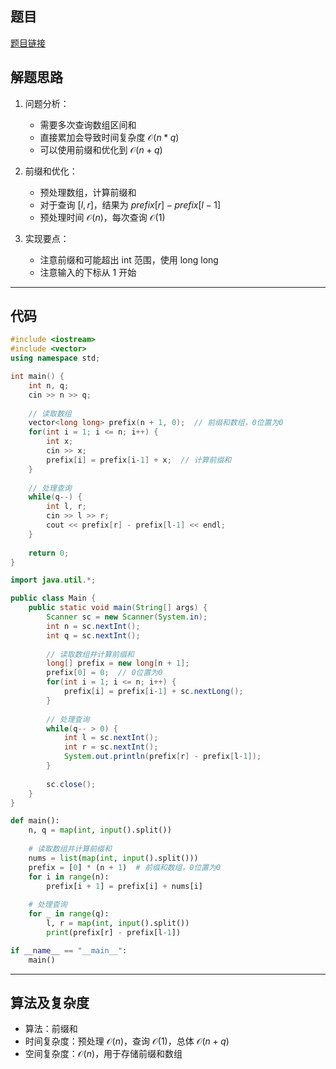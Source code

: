 ## 题目
[题目链接](https://www.nowcoder.com/practice/acead2f4c28c401889915da98ecdc6bf?tpId=308&tqId=2021480&sourceUrl=/exam/oj&channenl=wgithub&fromPut=wgithub)

## 解题思路

1. 问题分析：
   - 需要多次查询数组区间和
   - 直接累加会导致时间复杂度 $\mathcal{O}(n*q)$
   - 可以使用前缀和优化到 $\mathcal{O}(n+q)$

2. 前缀和优化：
   - 预处理数组，计算前缀和
   - 对于查询 $[l,r]$，结果为 $prefix[r] - prefix[l-1]$
   - 预处理时间 $\mathcal{O}(n)$，每次查询 $\mathcal{O}(1)$

3. 实现要点：
   - 注意前缀和可能超出 $\text{int}$ 范围，使用 $\text{long long}$
   - 注意输入的下标从 $1$ 开始

---

## 代码

```c++ []
#include <iostream>
#include <vector>
using namespace std;

int main() {
    int n, q;
    cin >> n >> q;
    
    // 读取数组
    vector<long long> prefix(n + 1, 0);  // 前缀和数组，0位置为0
    for(int i = 1; i <= n; i++) {
        int x;
        cin >> x;
        prefix[i] = prefix[i-1] + x;  // 计算前缀和
    }
    
    // 处理查询
    while(q--) {
        int l, r;
        cin >> l >> r;
        cout << prefix[r] - prefix[l-1] << endl;
    }
    
    return 0;
}
```

```java []
import java.util.*;

public class Main {
    public static void main(String[] args) {
        Scanner sc = new Scanner(System.in);
        int n = sc.nextInt();
        int q = sc.nextInt();
        
        // 读取数组并计算前缀和
        long[] prefix = new long[n + 1];
        prefix[0] = 0;  // 0位置为0
        for(int i = 1; i <= n; i++) {
            prefix[i] = prefix[i-1] + sc.nextLong();
        }
        
        // 处理查询
        while(q-- > 0) {
            int l = sc.nextInt();
            int r = sc.nextInt();
            System.out.println(prefix[r] - prefix[l-1]);
        }
        
        sc.close();
    }
}
```

```python []
def main():
    n, q = map(int, input().split())
    
    # 读取数组并计算前缀和
    nums = list(map(int, input().split()))
    prefix = [0] * (n + 1)  # 前缀和数组，0位置为0
    for i in range(n):
        prefix[i + 1] = prefix[i] + nums[i]
    
    # 处理查询
    for _ in range(q):
        l, r = map(int, input().split())
        print(prefix[r] - prefix[l-1])

if __name__ == "__main__":
    main()
```

---

## 算法及复杂度
- 算法：前缀和
- 时间复杂度：预处理 $\mathcal{O}(n)$，查询 $\mathcal{O}(1)$，总体 $\mathcal{O}(n+q)$
- 空间复杂度：$\mathcal{O}(n)$，用于存储前缀和数组
